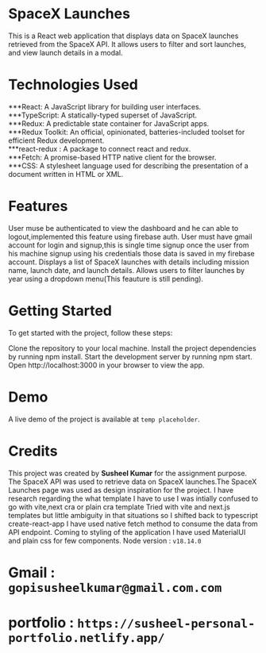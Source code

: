 # SpaceX Launches
This is a React web application that displays data on SpaceX launches retrieved from the SpaceX API. It allows users to filter and sort launches, and view launch details in a modal.

# Technologies Used
***React: A JavaScript library for building user interfaces.<br/>
***TypeScript: A statically-typed superset of JavaScript.<br/>
***Redux: A predictable state container for JavaScript apps.<br/>
***Redux Toolkit: An official, opinionated, batteries-included toolset for efficient Redux development.<br/>
***react-redux : A package to connect react and redux.<br/>
***Fetch: A promise-based HTTP native client for the browser.<br/>
***CSS: A stylesheet language used for describing the presentation of a document written in HTML or XML.<br/>


# Features
User muse be authenticated to view the dashboard and he can able to logout,implemented this feature using firebase auth.
User must have gmail account for login and signup,this is single time signup once the user from his machine signup using his credentials those data is saved in my firebase account.
Displays a list of SpaceX launches with details including mission name, launch date, and launch details.
Allows users to filter launches by year using a dropdown menu(This feauture is still pending).

# Getting Started
To get started with the project, follow these steps:

Clone the repository to your local machine.
Install the project dependencies by running npm install.
Start the development server by running npm start.
Open http://localhost:3000 in your browser to view the app.

# Demo
A live demo of the project is available at ```temp placeholder```.

# Credits
This project was created by <b>Susheel Kumar</b> for the assignment purpose. The SpaceX API was used to retrieve data on SpaceX launches.The SpaceX Launches page was used as design inspiration for the project.
 I have research regarding the what template I have to use I was intially confused to go with vite,next cra or plain cra template
 Tried with vite and next.js templates but little ambiguity in that situations so I shifted back to typescript create-react-app
 I have used native fetch method to consume the data from API endpoint.
 Coming to styling of the application I have used MaterialUI and plain css for few components.
 Node version : ```v18.14.0```
 
 # Gmail : ```gopisusheelkumar@gmail.com.com```
 # portfolio : ```https://susheel-personal-portfolio.netlify.app/```
